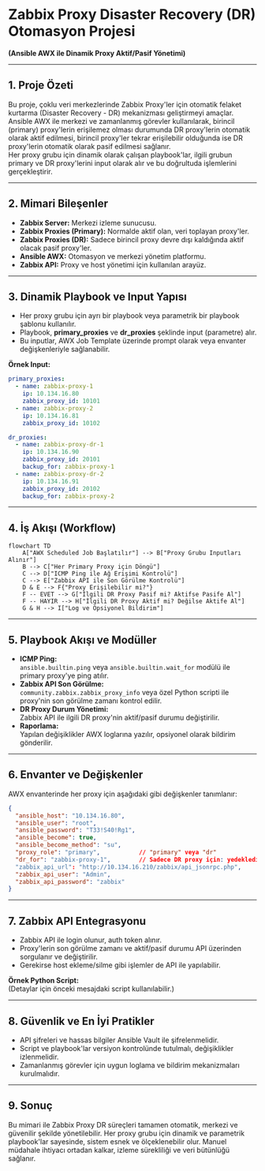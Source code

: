 # Zabbix Proxy Disaster Recovery (DR) Otomasyon Projesi  
**(Ansible AWX ile Dinamik Proxy Aktif/Pasif Yönetimi)**

---

## 1. Proje Özeti

Bu proje, çoklu veri merkezlerinde Zabbix Proxy'ler için otomatik felaket kurtarma (Disaster Recovery - DR) mekanizması geliştirmeyi amaçlar. Ansible AWX ile merkezi ve zamanlanmış görevler kullanılarak, birincil (primary) proxy'lerin erişilemez olması durumunda DR proxy'lerin otomatik olarak aktif edilmesi, birincil proxy'ler tekrar erişilebilir olduğunda ise DR proxy'lerin otomatik olarak pasif edilmesi sağlanır.  
Her proxy grubu için dinamik olarak çalışan playbook'lar, ilgili grubun primary ve DR proxy'lerini input olarak alır ve bu doğrultuda işlemlerini gerçekleştirir.

---

## 2. Mimari Bileşenler

- **Zabbix Server:** Merkezi izleme sunucusu.
- **Zabbix Proxies (Primary):** Normalde aktif olan, veri toplayan proxy'ler.
- **Zabbix Proxies (DR):** Sadece birincil proxy devre dışı kaldığında aktif olacak pasif proxy'ler.
- **Ansible AWX:** Otomasyon ve merkezi yönetim platformu.
- **Zabbix API:** Proxy ve host yönetimi için kullanılan arayüz.

---

## 3. Dinamik Playbook ve Input Yapısı

- Her proxy grubu için ayrı bir playbook veya parametrik bir playbook şablonu kullanılır.
- Playbook, **primary_proxies** ve **dr_proxies** şeklinde input (parametre) alır.
- Bu inputlar, AWX Job Template üzerinde prompt olarak veya envanter değişkenleriyle sağlanabilir.

**Örnek Input:**
```yaml
primary_proxies:
  - name: zabbix-proxy-1
    ip: 10.134.16.80
    zabbix_proxy_id: 10101
  - name: zabbix-proxy-2
    ip: 10.134.16.81
    zabbix_proxy_id: 10102

dr_proxies:
  - name: zabbix-proxy-dr-1
    ip: 10.134.16.90
    zabbix_proxy_id: 20101
    backup_for: zabbix-proxy-1
  - name: zabbix-proxy-dr-2
    ip: 10.134.16.91
    zabbix_proxy_id: 20102
    backup_for: zabbix-proxy-2
```

---

## 4. İş Akışı (Workflow)

```mermaid
flowchart TD
    A["AWX Scheduled Job Başlatılır"] --> B["Proxy Grubu Inputları Alınır"]
    B --> C["Her Primary Proxy için Döngü"]
    C --> D["ICMP Ping ile Ağ Erişimi Kontrolü"]
    C --> E["Zabbix API ile Son Görülme Kontrolü"]
    D & E --> F{"Proxy Erişilebilir mi?"}
    F -- EVET --> G["İlgili DR Proxy Pasif mi? Aktifse Pasife Al"]
    F -- HAYIR --> H["İlgili DR Proxy Aktif mi? Değilse Aktife Al"]
    G & H --> I["Log ve Opsiyonel Bildirim"]
```

---

## 5. Playbook Akışı ve Modüller

- **ICMP Ping:**  
  `ansible.builtin.ping` veya `ansible.builtin.wait_for` modülü ile primary proxy'ye ping atılır.
- **Zabbix API Son Görülme:**  
  `community.zabbix.zabbix_proxy_info` veya özel Python scripti ile proxy'nin son görülme zamanı kontrol edilir.
- **DR Proxy Durum Yönetimi:**  
  Zabbix API ile ilgili DR proxy'nin aktif/pasif durumu değiştirilir.
- **Raporlama:**  
  Yapılan değişiklikler AWX loglarına yazılır, opsiyonel olarak bildirim gönderilir.

---

## 6. Envanter ve Değişkenler

AWX envanterinde her proxy için aşağıdaki gibi değişkenler tanımlanır:

```json
{
  "ansible_host": "10.134.16.80",
  "ansible_user": "root",
  "ansible_password": "T33!S40!Rg1",
  "ansible_become": true,
  "ansible_become_method": "su",
  "proxy_role": "primary",           // "primary" veya "dr"
  "dr_for": "zabbix-proxy-1",        // Sadece DR proxy için: yedeklediği primary proxy adı
  "zabbix_api_url": "http://10.134.16.210/zabbix/api_jsonrpc.php",
  "zabbix_api_user": "Admin",
  "zabbix_api_password": "zabbix"
}
```

---

## 7. Zabbix API Entegrasyonu

- Zabbix API ile login olunur, auth token alınır.
- Proxy'lerin son görülme zamanı ve aktif/pasif durumu API üzerinden sorgulanır ve değiştirilir.
- Gerekirse host ekleme/silme gibi işlemler de API ile yapılabilir.

**Örnek Python Script:**  
(Detaylar için önceki mesajdaki script kullanılabilir.)

---

## 8. Güvenlik ve En İyi Pratikler

- API şifreleri ve hassas bilgiler Ansible Vault ile şifrelenmelidir.
- Script ve playbook'lar versiyon kontrolünde tutulmalı, değişiklikler izlenmelidir.
- Zamanlanmış görevler için uygun loglama ve bildirim mekanizmaları kurulmalıdır.

---

## 9. Sonuç

Bu mimari ile Zabbix Proxy DR süreçleri tamamen otomatik, merkezi ve güvenilir şekilde yönetilebilir. Her proxy grubu için dinamik ve parametrik playbook'lar sayesinde, sistem esnek ve ölçeklenebilir olur. Manuel müdahale ihtiyacı ortadan kalkar, izleme sürekliliği ve veri bütünlüğü sağlanır. 